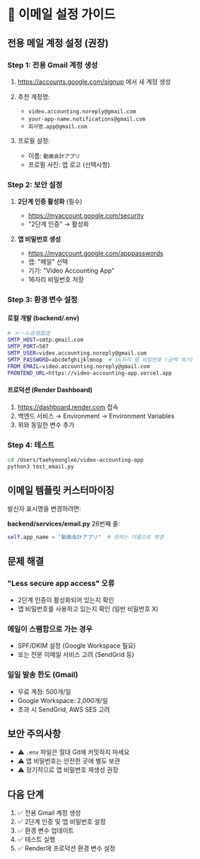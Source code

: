 # 📧 이메일 설정 가이드

## 전용 메일 계정 설정 (권장)

### Step 1: 전용 Gmail 계정 생성
1. https://accounts.google.com/signup 에서 새 계정 생성
2. 추천 계정명:
   - `video.accounting.noreply@gmail.com`
   - `your-app-name.notifications@gmail.com`
   - `회사명.app@gmail.com`

3. 프로필 설정:
   - 이름: `動画会計アプリ`
   - 프로필 사진: 앱 로고 (선택사항)

### Step 2: 보안 설정
1. **2단계 인증 활성화** (필수)
   - https://myaccount.google.com/security
   - "2단계 인증" → 활성화

2. **앱 비밀번호 생성**
   - https://myaccount.google.com/apppasswords
   - 앱: "메일" 선택
   - 기기: "Video Accounting App"
   - 16자리 비밀번호 저장

### Step 3: 환경 변수 설정

#### 로컬 개발 (backend/.env)
```bash
# メール送信設定
SMTP_HOST=smtp.gmail.com
SMTP_PORT=587
SMTP_USER=video.accounting.noreply@gmail.com
SMTP_PASSWORD=abcdefghijklmnop  # 16자리 앱 비밀번호 (공백 제거)
FROM_EMAIL=video.accounting.noreply@gmail.com
FRONTEND_URL=https://video-accounting-app.vercel.app
```

#### 프로덕션 (Render Dashboard)
1. https://dashboard.render.com 접속
2. 백엔드 서비스 → Environment → Environment Variables
3. 위와 동일한 변수 추가

### Step 4: 테스트
```bash
cd /Users/taehyeonglee/video-accounting-app
python3 test_email.py
```

## 이메일 템플릿 커스터마이징

발신자 표시명을 변경하려면:

**backend/services/email.py** 26번째 줄:
```python
self.app_name = "動画会計アプリ"  # 원하는 이름으로 변경
```

## 문제 해결

### "Less secure app access" 오류
- 2단계 인증이 활성화되어 있는지 확인
- 앱 비밀번호를 사용하고 있는지 확인 (일반 비밀번호 X)

### 메일이 스팸함으로 가는 경우
- SPF/DKIM 설정 (Google Workspace 필요)
- 또는 전문 이메일 서비스 고려 (SendGrid 등)

### 일일 발송 한도 (Gmail)
- 무료 계정: 500개/일
- Google Workspace: 2,000개/일
- 초과 시 SendGrid, AWS SES 고려

## 보안 주의사항
- ⚠️ `.env` 파일은 절대 Git에 커밋하지 마세요
- ⚠️ 앱 비밀번호는 안전한 곳에 별도 보관
- ⚠️ 정기적으로 앱 비밀번호 재생성 권장

## 다음 단계
1. ✅ 전용 Gmail 계정 생성
2. ✅ 2단계 인증 및 앱 비밀번호 설정
3. ✅ 환경 변수 업데이트
4. ✅ 테스트 실행
5. ✅ Render에 프로덕션 환경 변수 설정